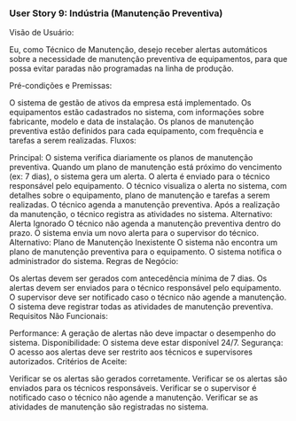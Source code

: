 ### User Story 9: Indústria (Manutenção Preventiva)

Visão de Usuário:

Eu, como Técnico de Manutenção, desejo receber alertas automáticos sobre a necessidade de manutenção preventiva de equipamentos, para que possa evitar paradas não programadas na linha de produção.

Pré-condições e Premissas:

O sistema de gestão de ativos da empresa está implementado.
Os equipamentos estão cadastrados no sistema, com informações sobre fabricante, modelo e data de instalação.
Os planos de manutenção preventiva estão definidos para cada equipamento, com frequência e tarefas a serem realizadas.
Fluxos:

Principal:
O sistema verifica diariamente os planos de manutenção preventiva.
Quando um plano de manutenção está próximo do vencimento (ex: 7 dias), o sistema gera um alerta.
O alerta é enviado para o técnico responsável pelo equipamento.
O técnico visualiza o alerta no sistema, com detalhes sobre o equipamento, plano de manutenção e tarefas a serem realizadas.
O técnico agenda a manutenção preventiva.
Após a realização da manutenção, o técnico registra as atividades no sistema.
Alternativo: Alerta Ignorado
O técnico não agenda a manutenção preventiva dentro do prazo.
O sistema envia um novo alerta para o supervisor do técnico.
Alternativo: Plano de Manutenção Inexistente
O sistema não encontra um plano de manutenção preventiva para o equipamento.
O sistema notifica o administrador do sistema.
Regras de Negócio:

Os alertas devem ser gerados com antecedência mínima de 7 dias.
Os alertas devem ser enviados para o técnico responsável pelo equipamento.
O supervisor deve ser notificado caso o técnico não agende a manutenção.
O sistema deve registrar todas as atividades de manutenção preventiva.
Requisitos Não Funcionais:

Performance: A geração de alertas não deve impactar o desempenho do sistema.
Disponibilidade: O sistema deve estar disponível 24/7.
Segurança: O acesso aos alertas deve ser restrito aos técnicos e supervisores autorizados.
Critérios de Aceite:

Verificar se os alertas são gerados corretamente.
Verificar se os alertas são enviados para os técnicos responsáveis.
Verificar se o supervisor é notificado caso o técnico não agende a manutenção.
Verificar se as atividades de manutenção são registradas no sistema.